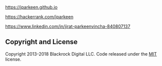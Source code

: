 
https://jparkeen.github.io

https://hackerrank.com/jparkeen

https://www.linkedin.com/in/jirat-parkeenvincha-840807137


## Copyright and License

Copyright 2013-2018 Blackrock Digital LLC. Code released under the [MIT](https://github.com/BlackrockDigital/startbootstrap-resume/blob/gh-pages/LICENSE) license.
